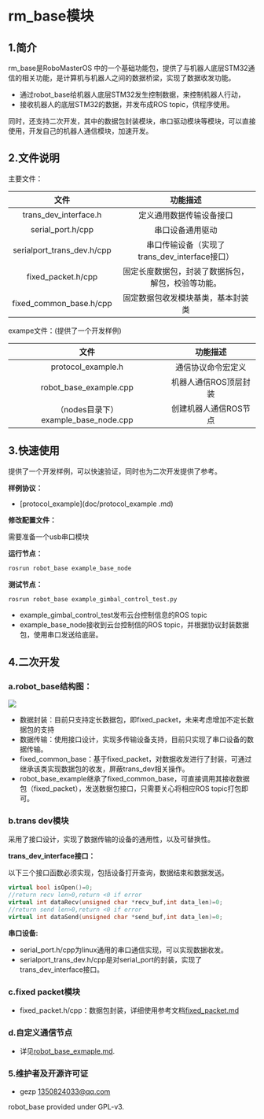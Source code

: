 # rm_base模块

## 1.简介

rm_base是RoboMasterOS 中的一个基础功能包，提供了与机器人底层STM32通信的相关功能，是计算机与机器人之间的数据桥梁，实现了数据收发功能。

* 通过robot_base给机器人底层STM32发生控制数据，来控制机器人行动，
* 接收机器人的底层STM32的数据，并发布成ROS topic，供程序使用。

同时，还支持二次开发，其中的数据包封装模块，串口驱动模块等模块，可以直接使用，开发自己的机器人通信模块，加速开发。

## 2.文件说明

主要文件：

|            文件            |                      功能描述                      |
| :------------------------: | :------------------------------------------------: |
|   trans_dev_interface.h    |              定义通用数据传输设备接口              |
|     serial_port.h/cpp      |                  串口设备通用驱动                  |
| serialport_trans_dev.h/cpp |   串口传输设备（实现了trans_dev_interface接口）    |
|     fixed_packet.h/cpp     | 固定长度数据包，封装了数据拆包，解包，校验等功能。 |
|  fixed_common_base.h/cpp   |         固定数据包收发模块基类，基本封装类         |

exampe文件：(提供了一个开发样例)

|                 文件                 |       功能描述        |
| :----------------------------------: | :-------------------: |
|          protocol_example.h          |  通信协议命令宏定义   |
|        robot_base_example.cpp        | 机器人通信ROS顶层封装 |
| （nodes目录下）example_base_node.cpp | 创建机器人通信ROS节点 |

## 3.快速使用

提供了一个开发样例，可以快速验证，同时也为二次开发提供了参考。

__样例协议：__

* [protocol_example](doc/protocol_example .md)

__修改配置文件：__

需要准备一个usb串口模块

__运行节点：__

```bash 
rosrun robot_base example_base_node
```

__测试节点：__

```bash
rosrun robot_base example_gimbal_control_test.py
```

* example_gimbal_control_test发布云台控制信息的ROS topic
* example_base_node接收到云台控制信的ROS topic，并根据协议封装数据包，使用串口发送给底层。

## 4.二次开发

### a.robot_base结构图：

![](doc/imgs/robot_base.png)

* 数据封装：目前只支持定长数据包，即fixed_packet，未来考虑增加不定长数据包的支持
* 数据传输：使用接口设计，实现多传输设备支持，目前只实现了串口设备的数据传输。
* fixed_common_base：基于fixed_packet，对数据收发进行了封装，可通过继承该类实现数据包的收发，屏蔽trans_dev相关操作。
* robot_base_example继承了fixed_common_base，可直接调用其接收数据包（fixed_packet），发送数据包接口，只需要关心将相应ROS topic打包即可。

### b.trans dev模块

采用了接口设计，实现了数据传输的设备的通用性，以及可替换性。

__trans_dev_interface接口：__

以下三个接口函数必须实现，包括设备打开查询，数据结束和数据发送。

```c++
virtual bool isOpen()=0;
//return recv len>0,return <0 if error 
virtual int dataRecv(unsigned char *recv_buf,int data_len)=0;
//return send len>0,return <0 if error 
virtual int dataSend(unsigned char *send_buf,int data_len)=0;
```

__串口设备:__

* serial_port.h/cpp为linux通用的串口通信实现，可以实现数据收发。
* serialport_trans_dev.h/cpp是对serial_port的封装，实现了trans_dev_interface接口。

### c.fixed packet模块

* fixed_packet.h/cpp：数据包封装，详细使用参考文档[fixed_packet.md](doc/fixed_packet.md)

### d.自定义通信节点

* 详见[robot_base_exmaple.md](doc/robot_base_exmaple.md).

### 5.维护者及开源许可证

- gezp 1350824033@qq.com

robot_base provided under GPL-v3.
